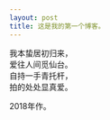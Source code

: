 ```yaml
---
layout: post
title: 这是我的第一个博客。
---
```


我本蛰居初归来，<br>
爱往人间觅仙台。<br>
自持一手青托杆，<br>
拍的处处显真爱。<br>

2018年作。
